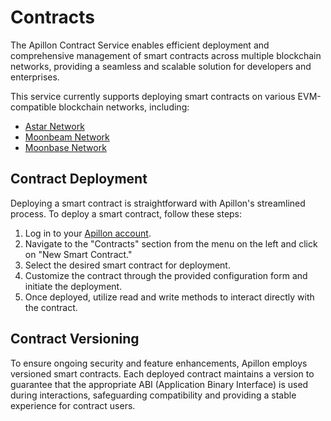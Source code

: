 # Contracts

The Apillon Contract Service enables efficient deployment and comprehensive management of smart contracts across multiple 
blockchain networks, providing a seamless and scalable solution for developers and enterprises.

This service currently supports deploying smart contracts on various EVM-compatible blockchain networks, including:
- [Astar Network](https://docs.astar.network/docs/build/introduction/astar_family)
- [Moonbeam Network](https://docs.moonbeam.network/builders/get-started/networks/moonbeam/)
- [Moonbase Network](https://docs.moonbeam.network/builders/get-started/networks/moonbase/)

## Contract Deployment

Deploying a smart contract is straightforward with Apillon's streamlined process. To deploy a smart contract, follow these steps:

1. Log in to your [Apillon account](https://app.apillon.io/register). 
2. Navigate to the "Contracts" section from the menu on the left and click on "New Smart Contract."
3. Select the desired smart contract for deployment. 
4. Customize the contract through the provided configuration form and initiate the deployment. 
5. Once deployed, utilize read and write methods to interact directly with the contract.

## Contract Versioning

To ensure ongoing security and feature enhancements, Apillon employs versioned smart contracts. Each deployed contract 
maintains a version to guarantee that the appropriate ABI (Application Binary Interface) is used during interactions, 
safeguarding compatibility and providing a stable experience for contract users.